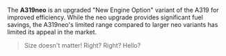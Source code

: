 The **A319neo** is an upgraded "New Engine Option" variant of the A319 for improved efficiency. While the neo upgrade provides significant fuel savings, the A319neo's limited range compared to larger neo variants has limited its appeal in the market.

> Size doesn't matter! Right? Right? Hello?